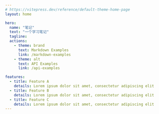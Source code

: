 ```yaml
---
# https://vitepress.dev/reference/default-theme-home-page
layout: home

hero:
  name: "笔记"
  text: "一个学习笔记"
  tagline:
  actions:
    - theme: brand
      text: Markdown Examples
      link: /markdown-examples
    - theme: alt
      text: API Examples
      link: /api-examples

features:
  - title: Feature A
    details: Lorem ipsum dolor sit amet, consectetur adipiscing elit
  - title: Feature B
    details: Lorem ipsum dolor sit amet, consectetur adipiscing elit
  - title: Feature C
    details: Lorem ipsum dolor sit amet, consectetur adipiscing elit
---
```

